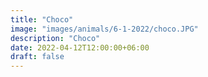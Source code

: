 ```yaml
---
title: "Choco"
image: "images/animals/6-1-2022/choco.JPG"
description: "Choco"
date: 2022-04-12T12:00:00+06:00
draft: false
---
```



